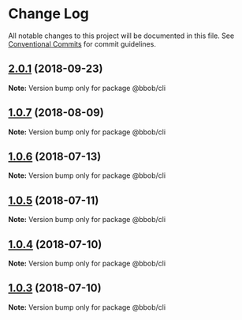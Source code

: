 # Change Log

All notable changes to this project will be documented in this file.
See [Conventional Commits](https://conventionalcommits.org) for commit guidelines.

<a name="2.0.1"></a>
## [2.0.1](https://github.com/JiLiZART/bbob/compare/@bbob/cli@2.0.0...@bbob/cli@2.0.1) (2018-09-23)




**Note:** Version bump only for package @bbob/cli

<a name="1.0.7"></a>
## [1.0.7](https://github.com/JiLiZART/bbob/compare/@bbob/cli@1.0.6...@bbob/cli@1.0.7) (2018-08-09)




**Note:** Version bump only for package @bbob/cli

<a name="1.0.6"></a>
## [1.0.6](https://github.com/JiLiZART/bbob/compare/@bbob/cli@1.0.5...@bbob/cli@1.0.6) (2018-07-13)




**Note:** Version bump only for package @bbob/cli

<a name="1.0.5"></a>
## [1.0.5](https://github.com/JiLiZART/bbob/compare/@bbob/cli@1.0.4...@bbob/cli@1.0.5) (2018-07-11)




**Note:** Version bump only for package @bbob/cli

<a name="1.0.4"></a>
## [1.0.4](https://github.com/JiLiZART/bbob/compare/@bbob/cli@1.0.3...@bbob/cli@1.0.4) (2018-07-10)




**Note:** Version bump only for package @bbob/cli

<a name="1.0.3"></a>
## [1.0.3](https://github.com/JiLiZART/bbob/compare/@bbob/cli@1.0.2...@bbob/cli@1.0.3) (2018-07-10)




**Note:** Version bump only for package @bbob/cli
